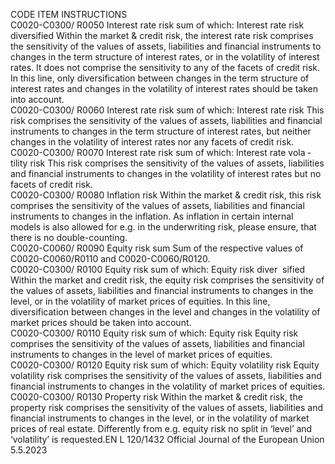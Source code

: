  
CODE  ITEM  INSTRUCTIONS  
C0020-C0300/ 
R0050  Interest rate risk sum of 
which: Interest rate risk 
diversified  Within the market & credit risk, the interest rate risk comprises the sensitivity of the 
values of assets, liabilities and financial instruments to changes in the term structure of 
interest rates, or in the volatility of interest rates. It does not comprise the sensitivity to 
any of the facets of credit risk. 
In this line, only diversification between changes in the term structure of interest rates 
and changes in the volatility of interest rates should be taken into account.  
C0020-C0300/ 
R0060  Interest rate risk sum of 
which: Interest rate risk  This risk comprises the sensitivity of the values of assets, liabilities and financial 
instruments to changes in the term structure of interest rates, but neither changes in 
the volatility of interest rates nor any facets of credit risk.  
C0020-C0300/ 
R0070  Interest rate risk sum of 
which: Interest rate vola ­
tility risk  This risk comprises the sensitivity of the values of assets, liabilities and financial 
instruments to changes in the volatility of interest rates but no facets of credit risk.  
C0020-C0300/ 
R0080  Inflation risk  Within the market & credit risk, this risk comprises the sensitivity of the values of 
assets, liabilities and financial instruments to changes in the inflation. 
As inflation in certain internal models is also allowed for e.g. in the underwriting risk, 
please ensure, that there is no double-counting.  
C0020-C0060/ 
R0090  Equity risk sum  Sum of the respective values of C0020-C0060/R0110 and C0020-C0060/R0120.  
C0020-C0300/ 
R0100  Equity risk sum of 
which: Equity risk diver ­
sified  Within the market and credit risk, the equity risk comprises the sensitivity of the values 
of assets, liabilities and financial instruments to changes in the level, or in the volatility 
of market prices of equities. 
In this line, diversification between changes in the level and changes in the volatility of 
market prices should be taken into account.  
C0020-C0300/ 
R0110  Equity risk sum of 
which: Equity risk  Equity risk comprises the sensitivity of the values of assets, liabilities and financial 
instruments to changes in the level of market prices of equities.  
C0020-C0300/ 
R0120  Equity risk sum of 
which: Equity volatility 
risk  Equity volatility risk comprises the sensitivity of the values of assets, liabilities and 
financial instruments to changes in the volatility of market prices of equities.  
C0020-C0300/ 
R0130  Property risk  Within the market & credit risk, the property risk comprises the sensitivity of the values 
of assets, liabilities and financial instruments to changes in the level, or in the volatility 
of market prices of real estate. 
Differently from e.g. equity risk no split in ‘level’ and ‘volatility’ is requested.EN  L 120/1432 Official Journal of the European Union 5.5.2023